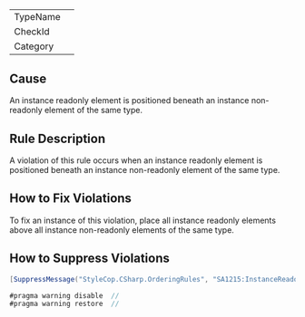 ﻿## 

<table>
<tr>
  <td>TypeName</td>
  <td></td>
</tr>
<tr>
  <td>CheckId</td>
  <td></td>
</tr>
<tr>
  <td>Category</td>
  <td></td>
</tr>
</table>

## Cause

An instance readonly element is positioned beneath an instance non-readonly element of the same type.

## Rule Description

A violation of this rule occurs when an instance readonly element is positioned beneath an instance non-readonly element of the same type.

## How to Fix Violations

To fix an instance of this violation, place all instance readonly elements above all instance non-readonly elements of the same type.

## How to Suppress Violations

```csharp
[SuppressMessage("StyleCop.CSharp.OrderingRules", "SA1215:InstanceReadonlyElementsMustAppearBeforeInstanceNonReadonlyElements", Justification = "Reviewed.")]
```

```csharp
#pragma warning disable  // 
#pragma warning restore  // 
```
